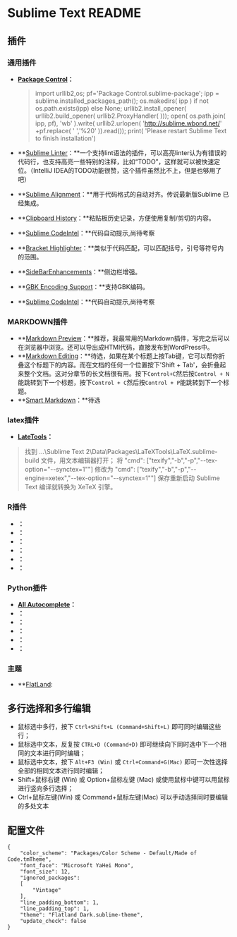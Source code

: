 ﻿# Sublime Text README



## 插件
### 通用插件
- **[Package Control](https://sublime.wbond.net/)：**

	>import urllib2,os; pf='Package Control.sublime-package'; ipp = sublime.installed_packages_path(); os.makedirs( ipp ) if not os.path.exists(ipp) else None; urllib2.install_opener( urllib2.build_opener( urllib2.ProxyHandler( ))); open( os.path.join( ipp, pf), 'wb' ).write( urllib2.urlopen( 'http://sublime.wbond.net/' +pf.replace( ' ','%20' )).read()); print( 'Please restart Sublime Text to finish installation')


- **[Sublime Linter](https://github.com/kronuz/SublimeLinter/)：**一个支持lint语法的插件，可以高亮linter认为有错误的代码行，也支持高亮一些特别的注释，比如“TODO”，这样就可以被快速定位。（IntelliJ IDEA的TODO功能很赞，这个插件虽然比不上，但是也够用了吧）

- **[Sublime Alignment](https://github.com/wbond/sublime_alignment)：**用于代码格式的自动对齐。传说最新版Sublime 已经集成。

- **[Clipboard History](https://github.com/kemayo/sublime-text-2-clipboard-history)：**粘贴板历史记录，方便使用复制/剪切的内容。

- **[Sublime CodeIntel](https://github.com/Kronuz/SublimeCodeIntel)：**代码自动提示,尚待考察

- **[Bracket Highlighter](https://github.com/facelessuser/BracketHighlighter)：**类似于代码匹配，可以匹配括号，引号等符号内的范围。

- **[SideBarEnhancements]()：**侧边栏增强。
- **[GBK Encoding Support]()：**支持GBK编码。
- **[Sublime CodeIntel](https://github.com/Kronuz/SublimeCodeIntel)：**代码自动提示,尚待考察

### MARKDOWN插件
- **[Markdown Preview]()：**推荐，我最常用的Markdown插件，写完之后可以在浏览器中浏览。还可以导出成HTMl代码，直接发布到WordPress中。
- **[Markdown Editing]()：**待选，如果在某个标题上按Tab键，它可以帮你折叠这个标题下的内容。而在文档的任何一个位置按下'Shift + Tab'，会折叠起来整个文档。这对分章节的长文档很有用。按下`Control+C`然后按`Control + N`能跳转到下一个标题，按下`Control + C`然后按`Control + P`能跳转到下一个标题。
- **[Smart Markdown]()：**待选 

### latex插件
- **[LateTools]()：**
>找到 ...\Sublime Text 2\Data\Packages\LaTeXTools\LaTeX.sublime-build 文件，用文本编辑器打开；
将
"cmd": ["texify","-b","-p","--tex-option=\"--synctex=1\""]
修改为
"cmd": ["texify","-b","-p","--engine=xetex","--tex-option=\"--synctex=1\""]
保存重新启动 Sublime Text 编译就转换为 XeTeX 引擎。

### R插件
- **[]()：**
- **[]()：**
- **[]()：**
- **[]()：**
- **[]()：**
- **[]()：**





### Python插件
- **[All Autocomplete]()：**
- **[]()：**
- **[]()：**
- **[]()：**
- **[]()：**
- **[]()：**




### 主题
- **[FlatLand]():














## 多行选择和多行编辑

-  鼠标选中多行，按下 `Ctrl+Shift+L (Command+Shift+L)` 即可同时编辑这些行；
-  鼠标选中文本，反复按 `CTRL+D (Command+D)` 即可继续向下同时选中下一个相同的文本进行同时编辑；
-  鼠标选中文本，按下 `Alt+F3 (Win)` 或 `Ctrl+Command+G(Mac)` 即可一次性选择全部的相同文本进行同时编辑；
-  Shift+鼠标右键 (Win) 或 Option+鼠标左键 (Mac) 或使用鼠标中键可以用鼠标进行竖向多行选择；
-  Ctrl+鼠标左键(Win) 或 Command+鼠标左键(Mac) 可以手动选择同时要编辑的多处文本




## 配置文件

	{
		"color_scheme": "Packages/Color Scheme - Default/Made of Code.tmTheme",
		"font_face": "Microsoft YaHei Mono",
		"font_size": 12,
		"ignored_packages":
		[
			"Vintage"
		],
		"line_padding_bottom": 1,
		"line_padding_top": 1,
		"theme": "Flatland Dark.sublime-theme",
		"update_check": false
	}
